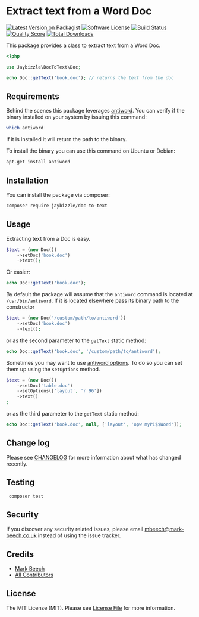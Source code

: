 # Extract text from a Word Doc

[![Latest Version on Packagist](https://img.shields.io/packagist/v/jaybizzle/doc-to-text.svg?style=flat-square)](https://packagist.org/packages/jaybizzle/doc-to-text)
[![Software License](https://img.shields.io/badge/license-MIT-brightgreen.svg?style=flat-square)](LICENSE.md)
[![Build Status](https://img.shields.io/travis/jaybizzle/doc-to-text/master.svg?style=flat-square)](https://travis-ci.org/jaybizzle/doc-to-text)
[![Quality Score](https://img.shields.io/scrutinizer/g/jaybizzle/doc-to-text.svg?style=flat-square)](https://scrutinizer-ci.com/g/jaybizzle/doc-to-text)
[![Total Downloads](https://img.shields.io/packagist/dt/jaybizzle/doc-to-text.svg?style=flat-square)](https://packagist.org/packages/jaybizzle/doc-to-text)

This package provides a class to extract text from a Word Doc.

```php
<?php

use Jaybizzle\DocToText\Doc;

echo Doc::getText('book.doc'); // returns the text from the doc
```

## Requirements

Behind the scenes this package leverages [antiword](https://en.wikipedia.org/wiki/Antiword). You can verify if the binary installed on your system by issuing this command:

```bash
which antiword
```

If it is installed it will return the path to the binary.

To install the binary you can use this command on Ubuntu or Debian:

```bash
apt-get install antiword
```

## Installation

You can install the package via composer:

```bash
composer require jaybizzle/doc-to-text
```

## Usage

Extracting text from a Doc is easy.

```php
$text = (new Doc())
    ->setDoc('book.doc')
    ->text();
```

Or easier:

```php
echo Doc::getText('book.doc');
```

By default the package will assume that the `antiword` command is located at `/usr/bin/antiword`.
If it is located elsewhere pass its binary path to the constructor

```php
$text = (new Doc('/custom/path/to/antiword'))
    ->setDoc('book.doc')
    ->text();
```

or as the second parameter to the `getText` static method:

```php
echo Doc::getText('book.doc', '/custom/path/to/antiword');
```

Sometimes you may want to use [antiword options](https://linux.die.net/man/1/antiword). To do so you can set them up using the `setOptions` method.

```php
$text = (new Doc())
    ->setDoc('table.doc')
    ->setOptions(['layout', 'r 96'])
    ->text()
;
```

or as the third parameter to the `getText` static method:

```php
echo Doc::getText('book.doc', null, ['layout', 'opw myP1$$Word']);
```

## Change log

Please see [CHANGELOG](CHANGELOG.md) for more information about what has changed recently.

## Testing

```bash
 composer test
```

## Security

If you discover any security related issues, please email mbeech@mark-beech.co.uk instead of using the issue tracker.

## Credits

- [Mark Beech](https://github.com/jaybizzle)
- [All Contributors](../../contributors)

## License

The MIT License (MIT). Please see [License File](LICENSE.md) for more information.
